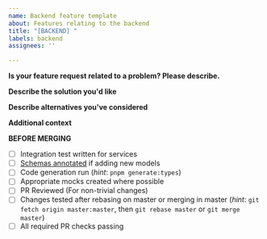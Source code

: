 ```yaml
---
name: Backend feature template
about: Features relating to the backend
title: "[BACKEND] "
labels: backend
assignees: ''

---
```


**Is your feature request related to a problem? Please describe.**
<!-- A clear and concise description of what the problem is. Ex. I'm always frustrated when [...] -->

**Describe the solution you'd like**
<!-- A clear and concise description of what you want to happen. -->

**Describe alternatives you've considered**
<!-- A clear and concise description of any alternative solutions or features you've considered. -->

**Additional context**
<!-- Add any other context or screenshots about the feature request here. -->

**BEFORE MERGING**
- [ ] Integration test written for services
- [ ] [Schemas annotated](https://payloadcms.com/docs/configuration/collections) if adding new models
- [ ] Code generation run (*hint*: `pnpm generate:types`)
- [ ] Appropriate mocks created where possible
- [ ] PR Reviewed (For non-trivial changes)
- [ ] Changes tested after rebasing on master or merging in master (*hint*: `git fetch origin master:master`, then `git rebase master` or `git merge master`)
- [ ] All required PR checks passing
